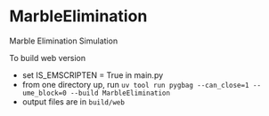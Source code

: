 # MarbleElimination
Marble Elimination Simulation

To build web version
- set IS_EMSCRIPTEN = True in main.py
- from one directory up, run `uv tool run pygbag --can_close=1 --ume_block=0 --build MarbleElimination`
- output files are in `build/web`